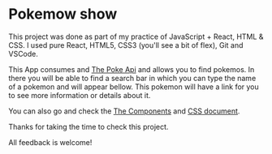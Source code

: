 # Pokemow show

This project was done as part of my practice of JavaScript + React, HTML & CSS. I used pure React, HTML5, CSS3 (you'll see a bit of flex), Git and VSCode.

This App consumes and [The Poke Api](https://pokeapi.co/) and allows you to find pokemos. In there you will be able to find a search bar in which you can type the name of a pokemon and will appear bellow. This pokemon will have a link for you to see more information or details about it.

You can also go and check the [The Components](https://github.com/ivanbatistao/pokemon-show/tree/main/src/components) and [CSS document](https://github.com/ivanbatistao/pokemon-show/blob/main/src/App.css).

Thanks for taking the time to check this project.

All feedback is welcome!
